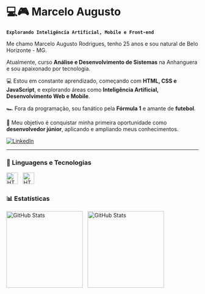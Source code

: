 # 💻🎮 Marcelo Augusto

**`Explorando Inteligência Artificial, Mobile e Front-end`**

Me chamo Marcelo Augusto Rodrigues, tenho 25 anos e sou natural de Belo Horizonte - MG.  

Atualmente, curso **Análise e Desenvolvimento de Sistemas** na Anhanguera e sou apaixonado por tecnologia.  

💻 Estou em constante aprendizado, começando com **HTML, CSS e JavaScript**, e explorando áreas como **Inteligência Artificial, Desenvolvimento Web e Mobile**.  

🏎️ Fora da programação, sou fanático pela **Fórmula 1** e amante de **futebol**.  

🎯 Meu objetivo é conquistar minha primeira oportunidade como **desenvolvedor júnior**, aplicando e ampliando meus conhecimentos.

[![LinkedIn](https://img.shields.io/badge/LinkedIn-0077B5?style=for-the-badge&logo=linkedin&logoColor=white)](https://www.linkedin.com/in/marceloaugusto-dev/)

---

### 🤖 Linguagens e Tecnologias


<img
    align="left" 
    alt="HTML"
    title="HTML" 
    width="30px" 
    style="padding-right: 10px;" 
    src="https://cdn.jsdelivr.net/gh/devicons/devicon@latest/icons/html5/html5-original.svg" />

<img
    align="left" 
    alt="HTML"
    title="HTML" 
    width="30px" 
    style="padding-right: 10px;" 
    src="https://cdn.jsdelivr.net/gh/devicons/devicon@latest/icons/css3/css3-original.svg" />

<br/>
<br/>

### 📊 Estatísticas

<p>
  <img 
    align="left" 
    alt="GitHub Stats" 
    height="200" 
    style="padding-right: 10px;" 
    src="https://github-readme-stats.vercel.app/api?username=MarceloASousadev&show_icons=true&theme=tokyonight&include_all_commits=true&locale=pt-br" 
  />

<img 
      align="left" 
      alt="GitHub Stats" 
      height="200" 
      style = "padding-right: 10px;" 
      src="https://github-readme-stats.vercel.app/api/top-langs/?username=MarceloASousadev&theme=tokyonight&layout=compact&custom_title=Tecnologias&langs_count=9" 
  />

</p>

            
